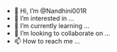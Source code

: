 - 👋 Hi, I’m @Nandhini001R
- 👀 I’m interested in ...
- 🌱 I’m currently learning ...
- 💞️ I’m looking to collaborate on ...
- 📫 How to reach me ...

<!---
Nandhini001R/Nandhini001R is a ✨ special ✨ repository because its `README.md` (this file) appears on your GitHub profile.
You can click the Preview link to take a look at your changes.
--->
